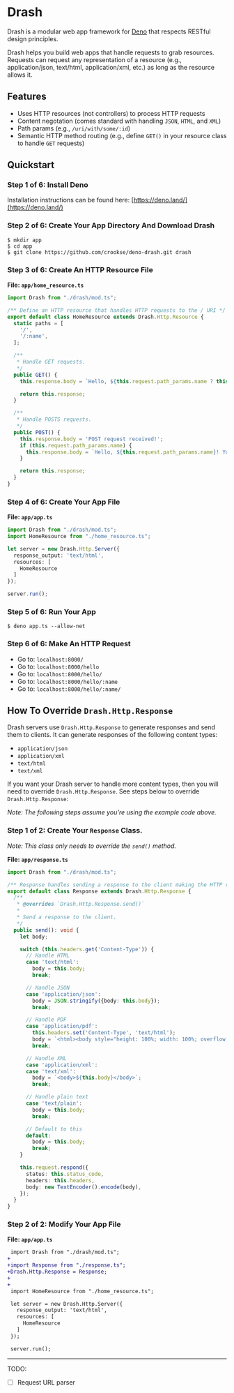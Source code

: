 # Drash

Drash is a modular web app framework for [Deno](https://deno.land) that respects RESTful design principles.

Drash helps you build web apps that handle requests to grab resources. Requests can request any representation of a resource (e.g., application/json, text/html, application/xml, etc.) as long as the resource allows it.

## Features
* Uses HTTP resources (not controllers) to process HTTP requests
* Content negotation (comes standard with handling `JSON`, `HTML`, and `XML`)
* Path params (e.g., `/uri/with/some/:id`)
* Semantic HTTP method routing (e.g., define `GET()` in your resource class to handle `GET` requests)

## Quickstart

### Step 1 of 6: Install Deno

Installation instructions can be found here: [https://deno.land/](https://deno.land/)

### Step 2 of 6: Create Your App Directory And Download Drash

```
$ mkdir app
$ cd app
$ git clone https://github.com/crookse/deno-drash.git drash
```

### Step 3 of 6: Create An HTTP Resource File

**File: `app/home_resource.ts`**

```typescript
import Drash from "./drash/mod.ts";

/** Define an HTTP resource that handles HTTP requests to the / URI */
export default class HomeResource extends Drash.Http.Resource {
  static paths = [
    '/',
    '/:name',
  ];

  /**
   * Handle GET requests.
   */
  public GET() {
    this.response.body = `Hello, ${this.request.path_params.name ? this.request.path_params.name : 'world'}!`;

    return this.response;
  }

  /**
   * Handle POSTS requests.
   */
  public POST() {
    this.response.body = 'POST request received!';
    if (this.request.path_params.name) {
      this.response.body = `Hello, ${this.request.path_params.name}! Your POST request has been received!`;
    }

    return this.response;
  }
}

```

### Step 4 of 6: Create Your App File

**File: `app/app.ts`**

```typescript
import Drash from "./drash/mod.ts";
import HomeResource from "./home_resource.ts";

let server = new Drash.Http.Server({
  response_output: 'text/html',
  resources: [
    HomeResource
  ]
});

server.run();
```

### Step 5 of 6: Run Your App

```
$ deno app.ts --allow-net
```

### Step 6 of 6: Make An HTTP Request

* Go to: `localhost:8000/`
* Go to: `localhost:8000/hello`
* Go to: `localhost:8000/hello/`
* Go to: `localhost:8000/hello/:name`
* Go to: `localhost:8000/hello/:name/`

## How To Override `Drash.Http.Response`

Drash servers use `Drash.Http.Response` to generate responses and send them to clients. It can generate responses of the following content types:

* `application/json`
* `application/xml`
* `text/html`
* `text/xml`

If you want your Drash server to handle more content types, then you will need to override `Drash.Http.Response`. See steps below to override `Drash.Http.Response`:

*Note: The following steps assume you're using the example code above.*

### Step 1 of 2: Create Your `Response` Class.

*Note: This class only needs to override the `send()` method.*

**File: `app/response.ts`**

```typescript
import Drash from "./drash/mod.ts";

/** Response handles sending a response to the client making the HTTP request. */
export default class Response extends Drash.Http.Response {
  /**
   * @overrides `Drash.Http.Response.send()`
   * 
   * Send a response to the client.
   */
  public send(): void {
    let body;

    switch (this.headers.get('Content-Type')) {
      // Handle HTML
      case 'text/html':
        body = this.body;
        break;

      // Handle JSON
      case 'application/json':
        body = JSON.stringify({body: this.body});
        break;

      // Handle PDF
      case 'application/pdf':
        this.headers.set('Content-Type', 'text/html');
        body = `<html><body style="height: 100%; width: 100%; overflow: hidden; margin: 0px; background-color: rgb(82, 86, 89);"><embed width="100%" height="100%" name="plugin" id="plugin" src="https://www.adobe.com/content/dam/acom/en/security/pdfs/AdobeIdentityServices.pdf" type="application/pdf" internalinstanceid="19"></body></html>`;
        break;

      // Handle XML
      case 'application/xml':
      case 'text/xml':
        body = `<body>${this.body}</body>`;
        break;

      // Handle plain text
      case 'text/plain':
        body = this.body;
        break;

      // Default to this
      default:
        body = this.body;
        break;
    }

    this.request.respond({
      status: this.status_code,
      headers: this.headers,
      body: new TextEncoder().encode(body),
    });
  }
}

```

### Step 2 of 2: Modify Your App File

**File: `app/app.ts`**

```diff
 import Drash from "./drash/mod.ts";
+
+import Response from "./response.ts";
+Drash.Http.Response = Response;
+
+
 import HomeResource from "./home_resource.ts";

 let server = new Drash.Http.Server({
   response_output: 'text/html',
   resources: [
     HomeResource
   ]
 });

 server.run();
```

---

TODO:
* [ ]  Request URL parser
